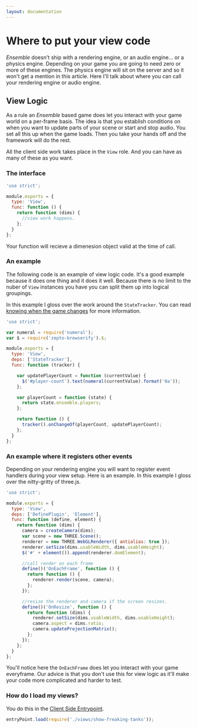 ```yaml
---
layout: documentation
---
```

# Where to put your view code

*Ensemble* doesn't ship with a rendering engine, or an audio engine... or a physics engine. Depending on your game you are going to need zero or more of these engines. The physics engine will sit on the server and so it won't get a mention in this article. Here I'll talk about where you can call your rendering engine or audio engine.

## View Logic
As a rule an *Ensemble* based game does let you interact with your game world on a per-frame basis. The idea is that you establish conditions on when you want to update parts of your scene or start and stop audio. You set all this up when the game loads. Then you take your hands off and the framework will do the rest.

All the client side work takes place in the `View` role. And you can have as many of these as you want.

### The interface
~~~javascript
'use strict';

module.exports = {
  type: 'View',
  func: function () {
    return function (dims) {
      //view work happens.
    };
  }
};
~~~

Your function will recieve a dimenesion object valid at the time of call.

### An example
The following code is an example of view logic code. It's a good example because it does one thing and it does it well. Because there is no limit to the nuber of `View` instances you have you can split them up into logical groupings.

In this example I gloss over the work around the `StateTracker`. You can read [knowing when the game changes](/docs/tracking-state-changes) for more information.

~~~javascript
'use strict';

var numeral = require('numeral');
var $ = require('zepto-browserify').$;

module.exports = {
  type: 'View',
  deps: ['StateTracker'],
  func: function (tracker) {

    var updatePlayerCount = function (currentValue) {
      $('#player-count').text(numeral(currentValue).format('0a'));
    };

    var playerCount = function (state) {
      return state.ensemble.players;
    };

    return function () {
      tracker().onChangeOf(playerCount, updatePlayerCount);
    };
  }
};
~~~

### An example where it registers other events
Depending on your rendering engine you will want to register event handlers during your view setup. Here is an example. In this example I gloss over the nitty-gritty of three.js.

~~~javascript
'use strict';

module.exports = {
  type: 'View',
  deps: ['DefinePlugin', 'Element'],
  func: function (define, element) {
    return function (dims) {
      camera = createCamera(dims);
      var scene = new THREE.Scene();
      renderer = new THREE.WebGLRenderer({ antialias: true });
      renderer.setSize(dims.usableWidth, dims.usableHeight);
      $('#' + element()).append(renderer.domElement);

      //call render on each frame
      define()('OnEachFrame', function () {
        return function () {
          renderer.render(scene, camera);
        };
      });

      //resize the renderer and camera if the screen resizes.
      define()('OnResize', function () {
        return function (dims) {
          renderer.setSize(dims.usableWidth, dims.usableHeight);
          camera.aspect = dims.ratio;
          camera.updateProjectionMatrix();
        };
      });
    };
  }
};
~~~

You'll notice here the `OnEachFrame` does let you interact with your game everyframe. Our advice is that you don't use this for view logic as it'll make your code more complicated and harder to test.

### How do I load my views?
You do this in the [Client Side Entrypoint](/docs/client-side-entrypoint).

~~~javascript
entryPoint.load(require('./views/show-freaking-tanks'));
~~~